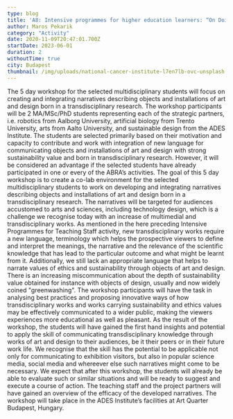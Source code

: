 ```yaml
---
type: blog
title: 'A8: Intensive programmes for higher education learners: “On Doing and Sharing Transdisciplinary Research”'
author: Maros Pekarik
category: "Activity"
date: 2020-11-09T20:47:01.700Z
startDate: 2023-06-01
duration: 2
withoutTime: true
city: Budapest
thumbnail: /img/uploads/national-cancer-institute-l7en7lb-ovc-unsplash.jpg
---
```


The 5 day workshop for the selected multidisciplinary students will focus on creating and integrating narratives describing objects and installations of art and design born in a transdisciplinary research.
The workshop participants will be 2 MA/MSc/PhD students representing each of the strategic partners, i.e. robotics from Aalborg University, artificial biology from Trento University, arts from Aalto University, and sustainable design from the ADES Institute. The students are selected primarily based on their motivation and capacity to contribute and work with integration of new language for communicating objects and installations of art and design with strong sustainability value and born in transdisciplinary research. However, it will be considered an advantage if the selected students have already participated in one or every of the ABRA’s activities.
The goal of this 5 day workshop is to create a co-lab environment for the selected multidisciplinary students to work on developing and integrating narratives describing objects and installations of art and design born in a transdisciplinary research. The narratives will be targeted for audiences accustomed to arts and sciences, including technology design, which is a challenge we recognise today with an increase of multimedial and transdisciplinary works. As mentioned in the here preceding Intensive Programmes for Teaching Staff activity, new transdisciplinary works require a new language, terminology which helps the prospective viewers to define and interpret the meanings, the narrative and the relevance of the scientific knowledge that has lead to the particular outcome and what might be learnt from it. Additionally, we still lack an appropriate language that helps to narrate values of ethics and sustainability through objects of art and design. There is an increasing miscommunication about the depth of sustainability value obtained for instance with objects of design, usually and now widely coined "greenwashing". The workshop participants will have the task in analysing best practices and proposing innovative ways of how transdisciplinary works and works carrying sustainability and ethics values may be effectively communicated to a wider public, making the viewers experiences more educational as well as pleasant.
As the result of the workshop, the students will have gained the first hand insights and potential to apply the skill of communicating transdisciplinary knowledge through works of art and design to their audiences, be it their peers or in their future work life. We recognise that the skill has the potential to be applicable not only for communicating to exhibition visitors, but also in popular science media, social media and whereever else such narratives might come to be necessary. We expect that after this workshop, the students will already be able to evaluate such or similar situations and will be ready to suggest and execute a course of action. The teaching staff and the project partners will have gained an overview of the efficacy of the developed narratives.
The workshop will take place in the ADES Institute’s facilities at Art Quarter Budapest, Hungary.

